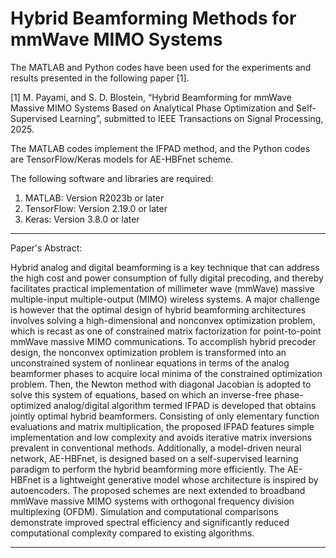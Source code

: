 # Hybrid Beamforming Methods for mmWave MIMO Systems 
The MATLAB and Python codes have been used for the experiments and results presented in the following paper [1]. 

[1] M. Payami, and S. D. Blostein, “Hybrid Beamforming for mmWave Massive MIMO Systems Based on Analytical Phase Optimization and Self-Supervised Learning”, submitted to IEEE Transactions on Signal Processing, 2025.

The MATLAB codes implement the IFPAD method, and the Python codes are TensorFlow/Keras models for AE-HBFnet scheme.

The following software and libraries are required:
1) MATLAB: Version R2023b or later
2) TensorFlow: Version 2.19.0 or later
3) Keras: Version 3.8.0 or later

***************************************************************************************************

Paper's Abstract: 

Hybrid analog and digital beamforming is a key technique that can address the high cost and power consumption of fully digital precoding, and thereby facilitates practical implementation of millimeter wave (mmWave) massive multiple-input multiple-output (MIMO) wireless systems. A major challenge is however that the optimal design of hybrid beamforming architectures involves solving a high-dimensional and nonconvex optimization problem, which is recast as one of constrained matrix factorization for point-to-point mmWave massive MIMO communications. To accomplish hybrid precoder design, the nonconvex optimization problem is transformed into an unconstrained system of nonlinear equations in terms of the analog beamformer phases to acquire local minima of the constrained optimization problem. Then, the Newton method with diagonal Jacobian is adopted to solve this system of equations, based on which an inverse-free phase-optimized analog/digital algorithm termed IFPAD is developed that obtains jointly optimal hybrid beamformers. Consisting of only elementary function evaluations and matrix multiplication, the proposed IFPAD features simple implementation and low complexity and avoids iterative matrix inversions prevalent in conventional methods. Additionally, a model-driven neural network, AE-HBFnet, is designed based on a self-supervised learning paradigm to perform the hybrid beamforming more efficiently. The AE-HBFnet is a lightweight generative model whose architecture is inspired by autoencoders. The proposed schemes are next extended to broadband mmWave massive MIMO systems with orthogonal frequency division multiplexing (OFDM). Simulation and computational comparisons demonstrate improved spectral efficiency and significantly reduced computational complexity compared to existing algorithms.

***************************************************************************************************
